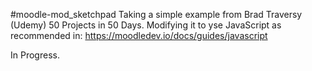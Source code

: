 #moodle-mod_sketchpad
Taking a simple example from Brad Traversy (Udemy) 50 Projects in 50 Days.
Modifying it to yse JavaScript as recommended in: https://moodledev.io/docs/guides/javascript

In Progress.
